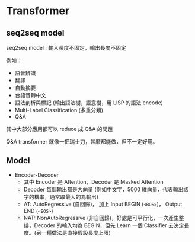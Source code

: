 # Transformer

## seq2seq model

seq2seq model : 輸入長度不固定，輸出長度不固定

例如：

* 語音辨識
* 翻譯
* 自動摘要
* 台語音轉中文
* 語法剖析與標記 (輸出語法樹，語意樹，用 LISP 的語法 encode)
* Multi-Label Classification (多重分類)
* Q&A

其中大部分應用都可以 reduce 成 Q&A 的問題

Q&A transformer 就像一把瑞士刀，甚麼都能做，但不一定好用。

## Model

* Encoder-Decoder
    * 其中 Encoder 是 Attention，Decoder 是 Masked Attention
    * Decoder 每個輸出都是大向量 (例如中文字，5000 維向量，代表輸出該字的機率，通常取最大的為輸出)
    * AT: AutoRegressive (自回歸)， 加上 Input BEGIN (`<BOS>`)， Output END (`<EOS>`)
    * NAT: NonAutoRegressive (非自回歸)，好處是可平行化，一次產生整排，Decoder 的輸入均為 BEGIN，但先 Learn 一個 Classifier 去決定長度。(另一種做法是直接假設長度上限)

